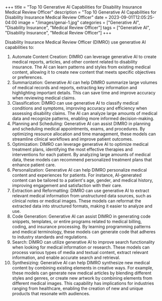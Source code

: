 +++
title = "Top 10 Generative AI Capabilities for Disability Insurance Medical Review Officer"
description = "Top 10 Generative AI Capabilities for Disability Insurance Medical Review Officer"
date = 2023-09-01T12:05:25-04:00
image = "/images/genai-1.jpg"
categories = ["Generative AI", "Disability Insurance", "Medical Review Officer"]
tags = ["Generative AI", "Disability Insurance", "Medical Review Officer"]
+++

Disability Insurance Medical Review Officer (DIMRO) use generative AI capabilities to:

1. Automate Content Creation: DIMRO can leverage generative AI to create medical reports, articles, and other content related to disability insurance. The AI can learn patterns and styles from existing medical content, allowing it to create new content that meets specific objectives or preferences.
2. Summarization: Generative AI can help DIMRO summarize large volumes of medical records and reports, extracting key information and highlighting important details. This can save time and improve accuracy when reviewing medical claims.
3. Classification: DIMRO can use generative AI to classify medical conditions and symptoms, improving accuracy and efficiency when assessing disability claims. The AI can analyze large amounts of medical data and recognize patterns, enabling more informed decision-making.
4. Planning and Scheduling: Generative AI can assist DIMRO in planning and scheduling medical appointments, exams, and procedures. By optimizing resource allocation and time management, these models can streamline clinical workflows and improve patient outcomes.
5. Optimization: DIMRO can leverage generative AI to optimize medical treatment plans, identifying the most effective therapies and interventions for each patient. By analyzing large amounts of medical data, these models can recommend personalized treatment plans that enhance patient care.
6. Personalization: Generative AI can help DIMRO personalize medical content and experiences for patients. For instance, AI-generated content can be tailored to a patient's age, gender, and medical history, improving engagement and satisfaction with their care.
7. Extraction and Reformatting: DIMRO can use generative AI to extract relevant medical information from unstructured data sources, such as clinical notes or medical images. These models can reformat the extracted data into structured formats, making it easier to analyze and use.
8. Code Generation: Generative AI can assist DIMRO in generating code snippets, templates, or entire programs related to medical billing, coding, and insurance processing. By learning programming patterns and medical terminology, these models can generate code that adheres to industry standards and regulations.
9. Search: DIMRO can utilize generative AI to improve search functionality when looking for medical information or research. These models can process various types of media and textual content, extract relevant information, and enable accurate search and retrieval.
10. Synthesizing: Generative AI can help DIMRO synthesize new medical content by combining existing elements in creative ways. For example, these models can generate new medical articles by blending different styles and genres, or create new artwork by combining elements from different medical images. This capability has implications for industries ranging from healthcare, enabling the creation of new and unique products that resonate with audiences.